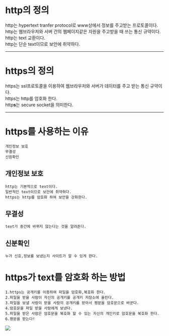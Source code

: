 # http의 정의

http는 hypertext tranfer protocol로 www상에서 정보를 주고받는 프로토콜이다.  
http는 웹브라우저와 서버 간의 웹페이지같은 자원을 주고받을 때 쓰는 통신 규약이다.  
http는 text 교환이다.  
http는 단순 text이므로 보안에 취약하다.  

***

# https의 정의  

https는 ssl프로토콜을 이용하여 웹브라우저와 서버가 데이터를 주고 받는 통신 규약이다.  
https는 http를 암호화 한다.  
http**s**는 secure socket을 의미한다. 

***  

# https를 사용하는 이유    

    개인정보 보호    
    무결성  
    신원확인  

## 개인정보 보호   

    http는 기본적으로 text이다.    
    일반적인 text이므로 보안에 취약하다.    
    https는 http를 암호화 하여 보안을 강화한다.
## 무결성
    text가 중간에 바뀌지 않는다는 것을 알려준다.
## 신분확인
    누가 신호,정보를 보냈는지 사이트가 알 수 있게 한다.

# https가 text를 암호화 하는 방법

    1.https는 공개키를 이용하여 파일을 암호화,복호화 한다.  
    2.파일을 받을 사람이 자신의 공개키를 공개키 저장소에 올린다.  
    3.파일을 보낼 사람이 받을 사람의 공개키를 받아서 평문을 암호문으로 바꾼다.  
    4.암호문을 파일 받을 사람에게 보낸다.   
    5.파일을 받은 사람은 암호문을 복호화 할 수 있는 자신의 개인키로 암호문을 복호화 한다.
    6.평문을 받는다!  
<img src="https://img1.daumcdn.net/thumb/R1280x0/?scode=mtistory&fname=http%3A%2F%2Fcfile21.uf.tistory.com%2Fimage%2F9943623359FF02B1056ED8">


